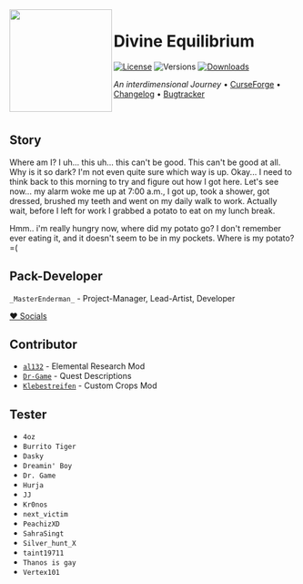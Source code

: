 <img src="resources/menu/textures/DivEqCurse.png" align="left" width="180px"/>

# Divine Equilibrium

[![License](https://img.shields.io/github/license/MasterEnderman/divine-equilibrium.svg)](LICENSE) ![Versions](http://cf.way2muchnoise.eu/versions/minecraft_divine-equilibrium_all.svg) [![Downloads](http://cf.way2muchnoise.eu/divine-equilibrium.svg)](https://www.curseforge.com/minecraft/modpacks/divine-equilibrium)

*An interdimensional Journey* • [CurseForge](https://www.curseforge.com/minecraft/modpacks/divine-equilibrium) • [Changelog](CHANGELOG.md) • [Bugtracker](https://github.com/MasterEnderman/Divine-Equilibrium/issues)

<p>&nbsp;</p>

## Story ##

Where am I? I uh... this uh... this can't be good. This can't be good at all. Why is it so dark? I'm not even quite sure which way is up. Okay... I need to think back to this morning to try and figure out how I got here. Let's see now... my alarm woke me up at 7:00 a.m., I got up, took a shower, got dressed, brushed my teeth and went on my daily walk to work. Actually wait, before I left for work I grabbed a potato to eat on my lunch break.

Hmm.. i'm really hungry now, where did my potato go? I don't remember ever eating it, and it doesn't seem to be in my pockets. Where is my potato? =(

## Pack-Developer

`_MasterEnderman_` - Project-Manager, Lead-Artist, Developer

[♥ Socials](https://ender.bio.link)

## Contributor ##

- [`al132`](https://github.com/al132mc) - Elemental Research Mod
- [`Dr-Game`](https://github.com/Dr-Game) - Quest Descriptions
- [`Klebestreifen`](https://github.com/Klebestreifen) - Custom Crops Mod

## Tester ##

- `4oz`
- `Burrito Tiger`
- `Dasky`
- `Dreamin' Boy`
- `Dr. Game`
- `Hurja`
- `JJ`
- `Kr0nos`
- `next_victim`
- `PeachizXD`
- `SahraSingt`
- `Silver_hunt_X`
- `taint19711`
- `Thanos is gay`
- `Vertex101`
